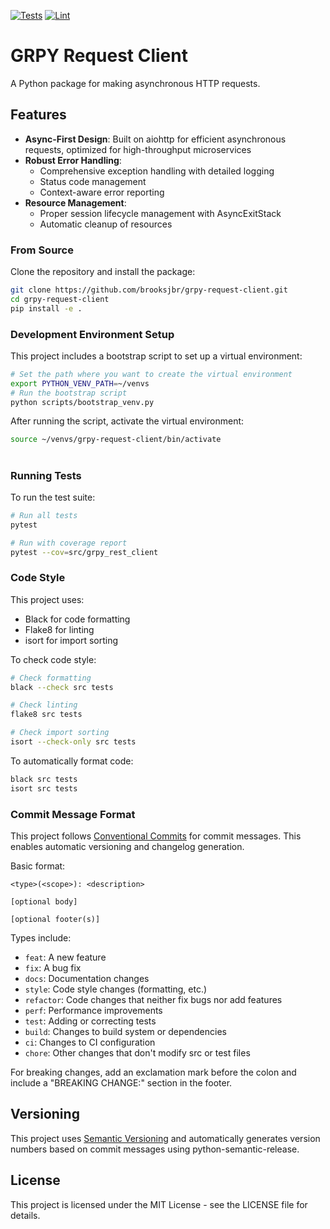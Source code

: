 [![Tests](https://github.com/brooksjbr/grpy-request-client/actions/workflows/test.yml/badge.svg)](https://github.com/brooksjbr/grpy-request-client/actions/workflows/test.yml)
[![Lint](https://github.com/brooksjbr/grpy-request-client/actions/workflows/lint.yml/badge.svg)](https://github.com/brooksjbr/grpy-request-client/actions/workflows/lint.yml)

# GRPY Request Client

A Python package for making asynchronous HTTP requests.

## Features

-   **Async-First Design**: Built on aiohttp for efficient asynchronous requests, optimized for high-throughput microservices
-   **Robust Error Handling**:
    -   Comprehensive exception handling with detailed logging
    -   Status code management
    -   Context-aware error reporting
-   **Resource Management**:
    -   Proper session lifecycle management with AsyncExitStack
    -   Automatic cleanup of resources

### From Source

Clone the repository and install the package:

```bash
git clone https://github.com/brooksjbr/grpy-request-client.git
cd grpy-request-client
pip install -e .
```

### Development Environment Setup

This project includes a bootstrap script to set up a virtual environment:

```bash
# Set the path where you want to create the virtual environment
export PYTHON_VENV_PATH=~/venvs
# Run the bootstrap script
python scripts/bootstrap_venv.py
```

After running the script, activate the virtual environment:

```bash
source ~/venvs/grpy-request-client/bin/activate
```

#

### Running Tests

To run the test suite:

```bash
# Run all tests
pytest

# Run with coverage report
pytest --cov=src/grpy_rest_client
```

### Code Style

This project uses:

-   Black for code formatting
-   Flake8 for linting
-   isort for import sorting

To check code style:

```bash
# Check formatting
black --check src tests

# Check linting
flake8 src tests

# Check import sorting
isort --check-only src tests
```

To automatically format code:

```bash
black src tests
isort src tests
```

### Commit Message Format

This project follows [Conventional Commits](https://www.conventionalcommits.org/) for commit messages. This enables automatic versioning and changelog generation.

Basic format:

```
<type>(<scope>): <description>

[optional body]

[optional footer(s)]
```

Types include:

-   `feat`: A new feature
-   `fix`: A bug fix
-   `docs`: Documentation changes
-   `style`: Code style changes (formatting, etc.)
-   `refactor`: Code changes that neither fix bugs nor add features
-   `perf`: Performance improvements
-   `test`: Adding or correcting tests
-   `build`: Changes to build system or dependencies
-   `ci`: Changes to CI configuration
-   `chore`: Other changes that don't modify src or test files

For breaking changes, add an exclamation mark before the colon and include a "BREAKING CHANGE:" section in the footer.

## Versioning

This project uses [Semantic Versioning](https://semver.org/) and automatically generates version numbers based on commit messages using python-semantic-release.

## License

This project is licensed under the MIT License - see the LICENSE file for details.
